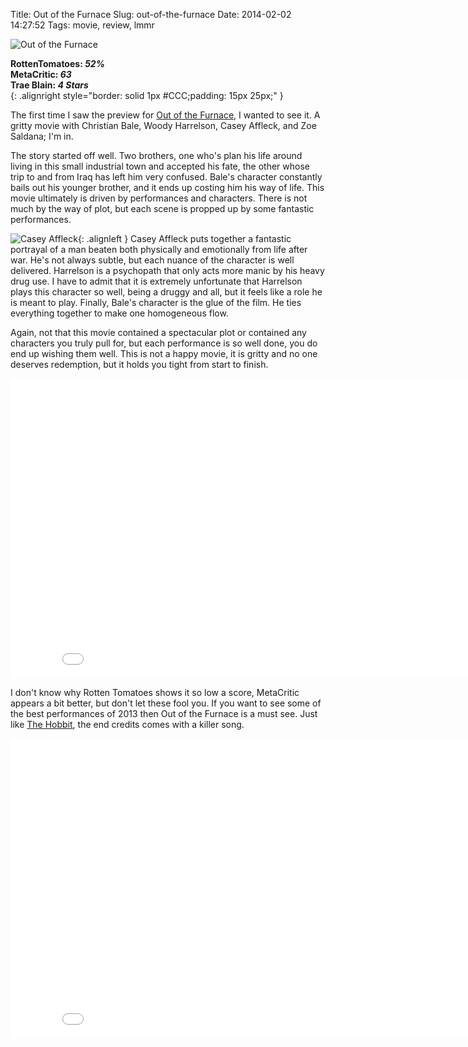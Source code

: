 Title: Out of the Furnace
Slug: out-of-the-furnace
Date: 2014-02-02 14:27:52
Tags: movie, review, lmmr

![Out of the Furnace]({filename}../static/images/2014/outofthefurnace.jpg "Out of the Furnace")

**RottenTomatoes: _52%_**<br />
**MetaCritic: _63_**<br />
**Trae Blain: _4 Stars_**<br />
{: .alignright style="border: solid 1px #CCC;padding: 15px 25px;" }

The first time I saw the preview for [Out of the Furnace][furnace], I wanted to see it.  A gritty movie with Christian Bale, Woody Harrelson, Casey Affleck, and Zoe Saldana; I'm in.

The story started off well.  Two brothers, one who's plan his life around living in this small industrial town and accepted his fate, the other whose trip to and from Iraq has left him very confused.  Bale's character constantly bails out his younger brother, and it ends up costing him his way of life.  This movie ultimately is driven by performances and characters.  There is not much by the way of plot, but each scene is propped up by some fantastic performances.  

![Casey Affleck]({filename}../static/images/2014/caseyaffleck.jpg "Casey Affleck"){: .alignleft }
Casey Affleck puts together a fantastic portrayal of a man beaten both physically and emotionally from life after war.  He's not always subtle, but each nuance of the character is well delivered.  Harrelson is a psychopath that only acts more manic by his heavy drug use.  I have to admit that it is extremely unfortunate that Harrelson plays this character so well, being a druggy and all, but it feels like a role he is meant to play.  Finally, Bale's character is the glue of the film.  He ties everything together to make one homogeneous flow.  

Again, not that this movie contained a spectacular plot or contained any characters you truly pull for, but each performance is so well done, you do end up wishing them well.  This is not a happy movie, it is gritty and no one deserves redemption, but it holds you tight from start to finish.

<iframe width="853" height="480" src="//www.youtube-nocookie.com/embed/ClzRVlMhU2E?rel=0" frameborder="0" allowfullscreen></iframe>

I don't know why Rotten Tomatoes shows it so low a score, MetaCritic appears a bit better, but don't let these fool you.  If you want to see some of the best performances of 2013 then Out of the Furnace is a must see.  Just like [The Hobbit][hobbit], the end credits comes with a killer song.

<iframe width="853" height="480" src="//www.youtube-nocookie.com/embed/hNPO_u0kMng?rel=0" frameborder="0" allowfullscreen></iframe>

[furnace]: https://www.rottentomatoes.com/m/out_of_the_furnace/
[hobbit]: {filename}./the-hobbit-the-desolation-of-smaug.md

